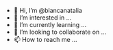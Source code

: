 - 👋 Hi, I’m @blancanatalia
- 👀 I’m interested in ...
- 🌱 I’m currently learning ...
- 💞️ I’m looking to collaborate on ...
- 📫 How to reach me ...

<!---
blancanatalia/blancanatalia is a ✨ special ✨ repository because its `README.md` (this file) appears on your GitHub profile.
You can click the Preview link to take a look at your changes.
--->

